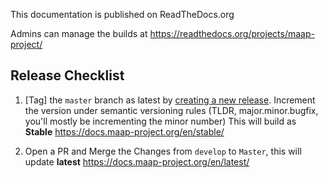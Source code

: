 This documentation is published on ReadTheDocs.org

Admins can manage the builds at https://readthedocs.org/projects/maap-project/


## Release Checklist

1. [Tag] the `master` branch as latest by [creating a new release](https://github.com/MAAP-Project/maap-documentation/releases/new).
Increment the version under semantic versioning rules (TLDR, major.minor.bugfix, you'll mostly be incrementing the minor number)
This will build as **Stable** https://docs.maap-project.org/en/stable/

2. Open a PR and Merge the Changes from `develop` to `Master`, this will update **latest** https://docs.maap-project.org/en/latest/

